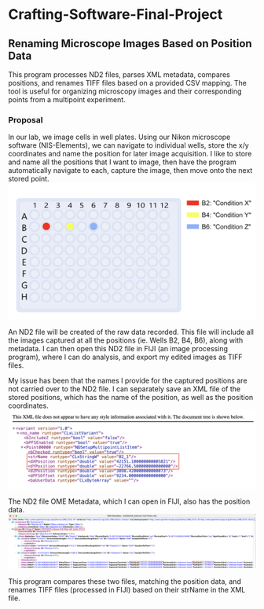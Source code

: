 # Crafting-Software-Final-Project

## Renaming Microscope Images Based on Position Data

This program processes ND2 files, parses XML metadata, compares positions, and renames TIFF files based on a provided CSV mapping. The tool is useful for organizing microscopy images and their corresponding points from a multipoint experiment.



### Proposal

In our lab, we image cells in well plates. Using our Nikon microscope software (NIS-Elements), we can navigate to individual wells, store the x/y coordinates and name the position for later image acquisition. I like to store and name all the positions that I want to image, then have the program automatically navigate to each, capture the image, then move onto the next stored point. 
![screenshot](README_images/well-plate.png) 

An ND2 file will be created of the raw data recorded. This file will include all the images captured at all the positions (ie. Wells B2, B4, B6), along with metadata. I can then open this ND2 file in FIJI (an image processing program), where I can do analysis, and export my edited images as TIFF files. 

My issue has been that the names I provide for the captured positions are not carried over to the ND2 file. I can separately save an XML file of the stored positions, which has the name of the position, as well as the position coordinates.
![screenshot](README_images/xml-screenshot.png) 
 





The ND2 file OME Metadata, which I can open in FIJI, also has the position data. 
![screenshot](README_images/OME-Metadata.png) 
 

This program compares these two files, matching the position data, and renames TIFF files (processed in FIJI) based on their strName in the XML file. 


